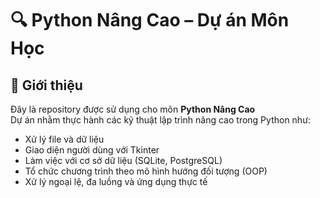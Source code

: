 # 🔍 Python Nâng Cao – Dự án Môn Học

## 📘 Giới thiệu
Đây là repository được sử dụng cho môn **Python Nâng Cao**   
Dự án nhằm thực hành các kỹ thuật lập trình nâng cao trong Python như:
- Xử lý file và dữ liệu
- Giao diện người dùng với Tkinter
- Làm việc với cơ sở dữ liệu (SQLite, PostgreSQL)
- Tổ chức chương trình theo mô hình hướng đối tượng (OOP)
- Xử lý ngoại lệ, đa luồng và ứng dụng thực tế
